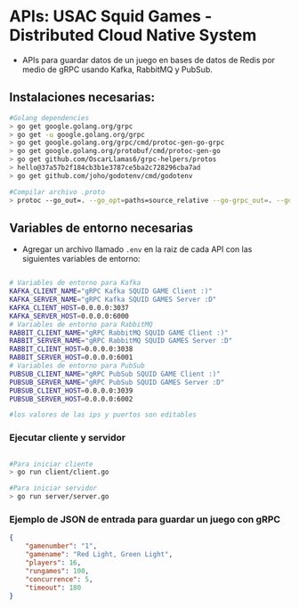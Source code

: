 # APIs: USAC Squid Games - Distributed Cloud Native System

- APIs para guardar datos de un juego en bases de datos de Redis por medio de gRPC usando Kafka, RabbitMQ y PubSub. 


## Instalaciones necesarias:

```bash
#Golang dependencies
> go get google.golang.org/grpc
> go get -u google.golang.org/grpc
> go get google.golang.org/grpc/cmd/protoc-gen-go-grpc
> go get google.golang.org/protobuf/cmd/protoc-gen-go
> go get github.com/OscarLlamas6/grpc-helpers/protos
> hello@37a57b2f184cb3b1e3787ce5ba2c728296cba7ad
> go get github.com/joho/godotenv/cmd/godotenv

#Compilar archivo .proto
> protoc --go_out=. --go_opt=paths=source_relative --go-grpc_out=. --go-grpc_opt=paths=source_relative <.proto filename path>
```

## Variables de entorno necesarias

- Agregar un archivo llamado `.env` en la raiz de cada API con las siguientes variables de entorno:

```bash

# Variables de entorno para Kafka
KAFKA_CLIENT_NAME="gRPC Kafka SQUID GAME Client :)"
KAFKA_SERVER_NAME="gRPC Kafka SQUID GAMES Server :D"
KAFKA_CLIENT_HOST=0.0.0.0:3037
KAFKA_SERVER_HOST=0.0.0.0:6000
# Variables de entorno para RabbitMQ
RABBIT_CLIENT_NAME="gRPC RabbitMQ SQUID GAME Client :)"
RABBIT_SERVER_NAME="gRPC RabbitMQ SQUID GAMES Server :D"
RABBIT_CLIENT_HOST=0.0.0.0:3038
RABBIT_SERVER_HOST=0.0.0.0:6001
# Variables de entorno para PubSub
PUBSUB_CLIENT_NAME="gRPC PubSub SQUID GAME Client :)"
PUBSUB_SERVER_NAME="gRPC PubSub SQUID GAMES Server :D"
PUBSUB_CLIENT_HOST=0.0.0.0:3039
PUBSUB_SERVER_HOST=0.0.0.0:6002

#los valores de las ips y puertos son editables

```

### Ejecutar cliente y servidor

```bash

#Para iniciar cliente
> go run client/client.go

#Para iniciar servidor
> go run server/server.go
```

### Ejemplo de JSON de entrada para guardar un juego con gRPC

```json
{
    "gamenumber": "1",
    "gamename": "Red Light, Green Light",
    "players": 16,
    "rungames": 100,
    "concurrence": 5,
    "timeout": 180
}
```